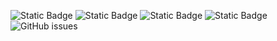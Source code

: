 ![Static Badge](https://img.shields.io/badge/blacklists-60-000000) ![Static Badge](https://img.shields.io/badge/blacklisted-2975529-cc0000) ![Static Badge](https://img.shields.io/badge/whitelisted-2242-00CC00) ![Static Badge](https://img.shields.io/badge/streaming_blacklist-28106-000000) ![GitHub issues](https://img.shields.io/github/issues/fabriziosalmi/blacklists)
